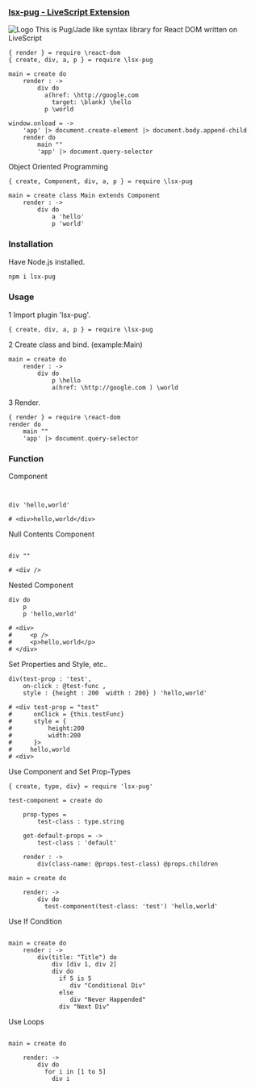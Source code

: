 ### [lsx-pug - LiveScript Extension](https://github.com/flyber-net/lsx-pug)

![Logo](https://content.screencast.com/users/a.stegno/folders/Jing/media/1ddfab27-6d01-41c9-965d-30cef10675b6/00000147.png)
This is Pug/Jade like syntax library for React DOM written on LiveScript

```Livescript
{ render } = require \react-dom
{ create, div, a, p } = require \lsx-pug

main = create do
    render : ->
        div do
          a(href: \http://google.com 
            target: \blank) \hello
          p \world

window.onload = ->
    'app' |> document.create-element |> document.body.append-child
    render do
        main ""
        'app' |> document.query-selector
```

Object Oriented Programming

```Livescript
{ create, Component, div, a, p } = require \lsx-pug

main = create class Main extends Component
    render : ->
        div do
            a 'hello'
            p 'world'
```
### Installation

Have Node.js installed.

```Bash
npm i lsx-pug
```

### Usage

1 Import plugin 'lsx-pug'.

```Livescript
{ create, div, a, p } = require \lsx-pug
```

2 Create class and bind. (example:Main)

```Livescript
main = create do
    render : ->
        div do
            p \hello
            a(href: \http://google.com ) \world
```

3 Render.

```Livescript
{ render } = require \react-dom
render do
    main ""
    'app' |> document.query-selector
```

### Function

Component

```Livescript


div 'hello,world'

# <div>hello,world</div>
```

Null Contents Component

```Livescript

div ""

# <div />
```

Nested Component

```Livescript
div do 
    p
    p 'hello,world'

# <div>
#     <p />
#     <p>hello,world</p>
# </div>
```

Set Properties and Style, etc..

```Livescript
div(test-prop : 'test',
    on-click : @test-func ,
    style : {height : 200  width : 200} ) 'hello,world'

# <div test-prop = "test"
#      onClick = {this.testFunc}
#      style = {
#          height:200
#          width:200
#      }>
#     hello,world
# <div>
```
Use Component and Set Prop-Types

```Livescript
{ create, type, div} = require 'lsx-pug'

test-component = create do

    prop-types =
        test-class : type.string

    get-default-props = ->
        test-class : 'default'

    render : ->
        div(class-name: @props.test-class) @props.children

main = create do

    render: ->
        div do
          test-component(test-class: 'test') 'hello,world'
```

Use If Condition

```Livescript

main = create do
    render : ->
        div(title: "Title") do 
            div [div 1, div 2]
            div do
              if 5 is 5  
                 div "Conditional Div"
              else 
                 div "Never Happended"
              div "Next Div"

```

Use Loops 

```Livescript 

main = create do

    render: ->
        div do
          for i in [1 to 5]
            div i

```